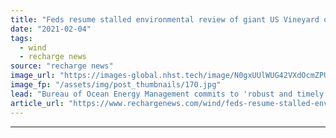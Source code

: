 ```yaml
---
title: "Feds resume stalled environmental review of giant US Vineyard offshore wind project"
date: "2021-02-04"
tags: 
  - wind
  - recharge news
source: "recharge news"
image_url: "https://images-global.nhst.tech/image/N0gxUUlWUG42VXdOcmZPUmFDWmU0MHo4emxyMTB0REhLSVpIMCtESkhqbz0=/nhst/binary/a474f9a59ccd5a361cfec2a94dff612f"
image_fp: "/assets/img/post_thumbnails/170.jpg"
lead: "Bureau of Ocean Energy Management commits to 'robust and timely' conclusion to suspended environmental impact checks on 800MW project off Massachusetts"
article_url: "https://www.rechargenews.com/wind/feds-resume-stalled-environmental-review-of-giant-us-vineyard-offshore-wind-project/2-1-957001"
---
```


---
